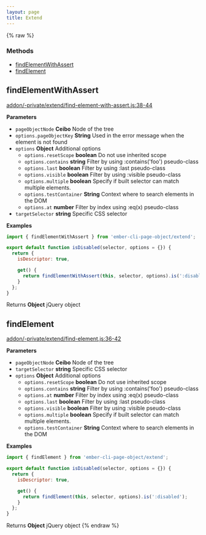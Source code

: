 ```yaml
---
layout: page
title: Extend
---
```


{% raw %}
### Methods

- [findElementWithAssert](#findelementwithassert)
- [findElement](#findelement)

## findElementWithAssert

[addon/-private/extend/find-element-with-assert.js:38-44](https://github.com/san650/ember-cli-page-object/blob/c521335ffba9955a6acaf1006ed503cbb61ba72d/addon/-private/extend/find-element-with-assert.js#L38-L44 "Source code on GitHub")

**Parameters**

-   `pageObjectNode` **Ceibo** Node of the tree
-   `options.pageObjectKey` **String** Used in the error message when the element is not found
-   `options` **Object** Additional options
    -   `options.resetScope` **boolean** Do not use inherited scope
    -   `options.contains` **string** Filter by using :contains('foo') pseudo-class
    -   `options.last` **boolean** Filter by using :last pseudo-class
    -   `options.visible` **boolean** Filter by using :visible pseudo-class
    -   `options.multiple` **boolean** Specify if built selector can match multiple elements.
    -   `options.testContainer` **String** Context where to search elements in the DOM
    -   `options.at` **number** Filter by index using :eq(x) pseudo-class
-   `targetSelector` **string** Specific CSS selector

**Examples**

```javascript
import { findElementWithAssert } from 'ember-cli-page-object/extend';

export default function isDisabled(selector, options = {}) {
  return {
    isDescriptor: true,

    get() {
      return findElementWithAssert(this, selector, options).is(':disabled');
    }
  };
}
```

Returns **Object** jQuery object

## findElement

[addon/-private/extend/find-element.js:36-42](https://github.com/san650/ember-cli-page-object/blob/c521335ffba9955a6acaf1006ed503cbb61ba72d/addon/-private/extend/find-element.js#L36-L42 "Source code on GitHub")

**Parameters**

-   `pageObjectNode` **Ceibo** Node of the tree
-   `targetSelector` **string** Specific CSS selector
-   `options` **Object** Additional options
    -   `options.resetScope` **boolean** Do not use inherited scope
    -   `options.contains` **string** Filter by using :contains('foo') pseudo-class
    -   `options.at` **number** Filter by index using :eq(x) pseudo-class
    -   `options.last` **boolean** Filter by using :last pseudo-class
    -   `options.visible` **boolean** Filter by using :visible pseudo-class
    -   `options.multiple` **boolean** Specify if built selector can match multiple elements.
    -   `options.testContainer` **String** Context where to search elements in the DOM

**Examples**

```javascript
import { findElement } from 'ember-cli-page-object/extend';

export default function isDisabled(selector, options = {}) {
  return {
    isDescriptor: true,

    get() {
      return findElement(this, selector, options).is(':disabled');
    }
  };
}
```

Returns **Object** jQuery object
{% endraw %}